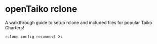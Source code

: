 # openTaiko rclone
 A walkthrough guide to setup rclone and included files for popular Taiko Charters!

```
rclone config reconnect X:
```
